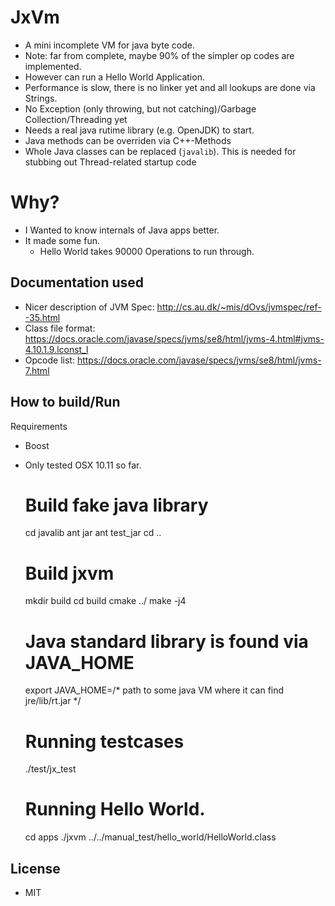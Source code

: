 JxVm
====
* A mini incomplete VM for java byte code.
* Note: far from complete, maybe 90% of the simpler op codes are implemented.
* However can run a Hello World Application.
* Performance is slow, there is no linker yet and all lookups are done via Strings.
* No Exception (only throwing, but not catching)/Garbage Collection/Threading yet
* Needs a real java rutime library (e.g. OpenJDK) to start.
* Java methods can be overriden via C++-Methods
* Whole Java classes can be replaced (`javalib`). This is needed for stubbing out Thread-related startup code

Why?
====
* I Wanted to know internals of Java apps better.
* It made some fun.
   * Hello World takes 90000 Operations to run through.


Documentation used
------------------

* Nicer description of JVM Spec: http://cs.au.dk/~mis/dOvs/jvmspec/ref--35.html
* Class file format: https://docs.oracle.com/javase/specs/jvms/se8/html/jvms-4.html#jvms-4.10.1.9.lconst_l
* Opcode list: https://docs.oracle.com/javase/specs/jvms/se8/html/jvms-7.html

How to build/Run
----------------

Requirements

 * Boost
 * Only tested OSX 10.11 so far.
 

     # Build fake java library
     cd javalib
     ant jar 
     ant test_jar
     cd ..
     
     # Build jxvm
     mkdir build
     cd build
     cmake ../
     make -j4

     # Java standard library is found via JAVA_HOME
     export JAVA_HOME=/* path to some java VM where it can find jre/lib/rt.jar */
     
     # Running testcases
     ./test/jx_test
     
     # Running Hello World.
     cd apps
     ./jxvm ../../manual_test/hello_world/HelloWorld.class
     

License
-------
* MIT

